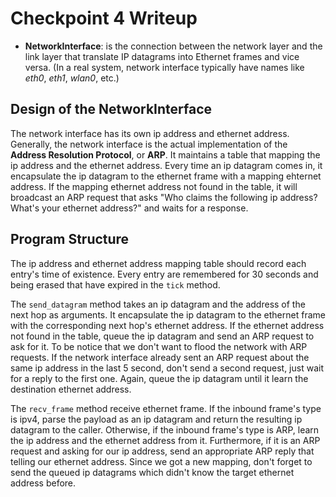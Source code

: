 # Checkpoint 4 Writeup

- **NetworkInterface**: is the connection between the network layer and the link layer that translate IP datagrams into Ethernet frames and vice versa. (In a real system, network interface typically have names like *eth0*, *eth1*, *wlan0*, etc.)

## Design of the NetworkInterface

The network interface has its own ip address and ethernet address. Generally, the network interface is the actual implementation of the **Address Resolution Protocol**, or **ARP**. It maintains a table that mapping the ip address and the ethernet address. Every time an ip datagram comes in, it encapsulate the ip datagram to the ethernet frame with a mapping ehternet address. If the mapping ethernet address not found in the table, it will broadcast an ARP request that asks "Who claims the following ip address? What's your ethernet address?" and waits for a response.

## Program Structure 

The ip address and ethernet address mapping table should record each entry's time of existence. Every entry are remembered for 30 seconds and being erased that have expired in the `tick` method.

The `send_datagram` method takes an ip datagram and the address of the next hop as arguments. It encapsulate the ip datagram to the ethernet frame with the corresponding next hop's ethernet address. If the ethernet address not found in the table, queue the ip datagram and send an ARP request to ask for it. To be notice that we don't want to flood the network with ARP requests. If the network interface already sent an ARP request about the same ip address in the last 5 second, don't send a second request, just wait for a reply to the first one. Again, queue the ip datagram until it learn the destination ethernet address.

The `recv_frame` method receive ethernet frame. If the inbound frame's type is ipv4, parse the payload as an ip datagram and return the resulting ip datagram to the caller. Otherwise, if the inbound frame's type is ARP, learn the ip address and the ethernet address from it. Furthermore, if it is an ARP request and asking for our ip address, send an appropriate ARP reply that telling our ethernet address. Since we got a new mapping, don't forget to send the queued ip datagrams which didn't know the target ethernet address before.


